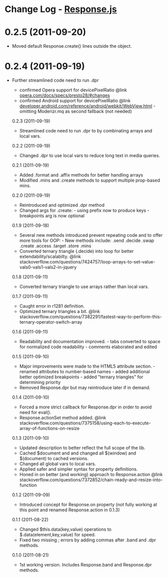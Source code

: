 # Change Log - [Response.js](http://responsejs.com)


# 0.2.5 (2011-09-20)
- Moved default Response.create() lines outside the object. 
	
# 0.2.4 (2011-09-19)
- Further streamlined code need to run .dpr 
    - confirmed Opera support for devicePixelRatio 
      @link [opera.com/docs/specs/presto28/#changes](//:opera.com/docs/specs/presto28/#changes)
    - confirmed Android support for devicePixelRatio 
      @link [developer.android.com/reference/android/webkit/WebView.html](//:developer.android.com/reference/android/webkit/WebView.html) 
		  - omitting Moderizr.mq as second fallback (not needed) 
	
    0.2.3 (2011-09-19)
	- Streamlined code need to run .dpr to by combinating arrays and local vars.
	
	0.2.2 (2011-09-19)
	- Changed .dpr to use local vars to reduce long text in media queries.
	
	0.2.1 (2011-09-19)
	- Added .format and .affix methods for better handling arrays
	- Modified .mins and .create methods to support multiple prop-based mins.

	0.2.0 (2011-09-19)
	- Reintroduced and optimized .dpr method
	- Changed args for .create:
		  - using prefix now to produce keys
		  - breakpoints arg is now optional

	0.1.9 (2011-09-18)
	- Several new methods introduced prevent repeating code and to offer more tools for OOP:
		  - New methods include: .send .decide .swap .create .access .target .store .mins
	- Converted ternary triangle (.decide) into loop for better extendability/scalabilty.
	  @link stackoverflow.com/questions/7424757/loop-arrays-to-set-value-vals0-vals1-vals2-in-jquery

	0.1.8 (2011-09-11)
	- Converted ternary triangle to use arrays rather than local vars.

	0.1.7 (2011-09-11)
	- Caught error in r1281 definition.
	- Optimized ternary triangles a bit.
	  @link stackoverflow.com/questions/7382291/fastest-way-to-perform-this-ternary-operator-switch-array

	0.1.6 (2011-09-11)
	- Readability and documentation improved.
		  - tabs converted to space for normalized code readability
		  - comments elaborated and edited

	0.1.5 (2011-09-10)
	- Major improvements were made to the HTML5 attribute section.
		  - renamed attributes to number-based names
		  - added additional better optimized breakpoints
		  - added "ternary triangles" for determining priority
	- Removed Response.dpr but may reintroduce later if in demand.

	0.1.4 (2011-09-10)
	- Forced a more strict callback for Response.dpr in order to avoid need for eval().
	- Response.actionSet method added.
	  @link stackoverflow.com/questions/7375158/using-each-to-execute-array-of-functions-on-resize

	0.1.3 (2011-09-10)
	- Updated description to better reflect the full scope of the lib.
	- Cached $document and and changed all $(window) and $(document) to cached versions.
	- Changed all global vars to local vars.
	- Applied safer and simpler syntax for property definitions.
	- Honed in on better (and working) approach to Response.action
	  @link stackoverflow.com/questions/7372852/chain-ready-and-resize-into-function

	0.1.2 (2011-09-09)
	- Introduced concept for Response.on property (not fully working at this point and renamed Response.action in 0.1.3)

	0.1.1 (2011-08-22)
	- Changed $this.data(key,value) operations to $.data(element,key,value) for speed.
	- Fixed two missing ; errors by adding commas after .band and .dpr methods.

	0.1.0 (2011-08-21)
	- 1st working version. Includes Response.band and Response.dpr methods.